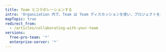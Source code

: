 ```yaml
---
title: Team とコラボレーションする
intro: 'Organization 内で、Team は Team ディスカッションを使い、プロジェクトをまたいで協力して作業できます。'
mapTopic: true
redirect_from:
  - /articles/collaborating-with-your-team
versions:
  free-pro-team: '*'
  enterprise-server: '*'
---
```


